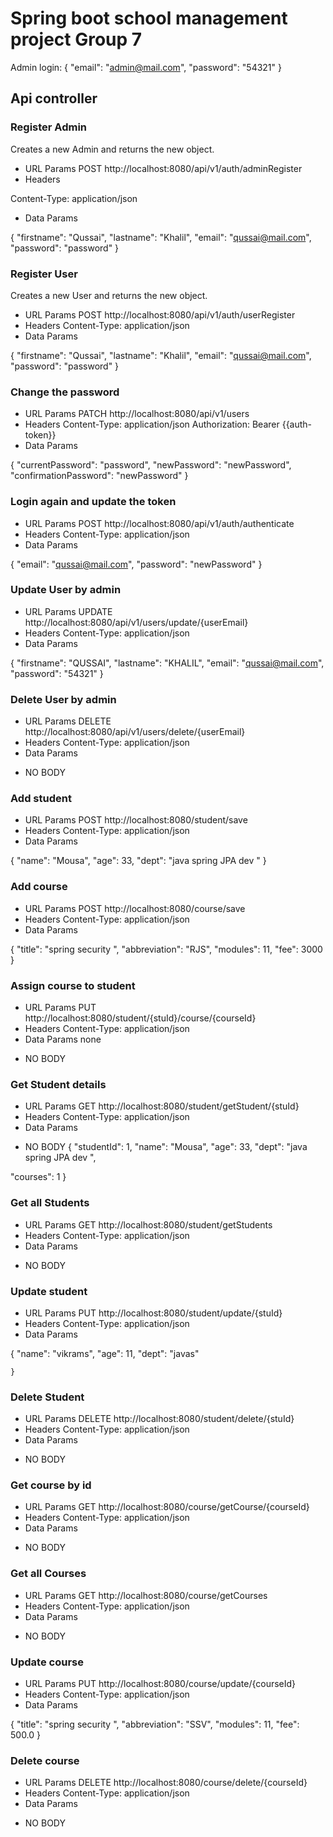  # Spring boot school management project Group 7

 Admin login: 
 {
    "email":  "admin@mail.com",
    "password": "54321"
}

## Api controller

### Register Admin
Creates a new Admin and returns the new object.
* URL Params
  POST http://localhost:8080/api/v1/auth/adminRegister
* Headers

Content-Type: application/json
* Data Params

{
"firstname": "Qussai",
"lastname": "Khalil",
"email":  "qussai@mail.com",
"password": "password"
}

### Register User
Creates a new User and returns the new object.
* URL Params
  POST http://localhost:8080/api/v1/auth/userRegister
* Headers
  Content-Type: application/json
* Data Params

{
"firstname": "Qussai",
"lastname": "Khalil",
"email":  "qussai@mail.com",
"password": "password"
}

### Change the password
* URL Params
  PATCH http://localhost:8080/api/v1/users
* Headers
  Content-Type: application/json
  Authorization: Bearer {{auth-token}}
* Data Params

{
"currentPassword": "password",
"newPassword": "newPassword",
"confirmationPassword":  "newPassword"
}

### Login again and update the token
* URL Params
  POST http://localhost:8080/api/v1/auth/authenticate
* Headers
  Content-Type: application/json
* Data Params

{
"email":  "qussai@mail.com",
"password": "newPassword"
}

### Update User by admin
* URL Params
  UPDATE http://localhost:8080/api/v1/users/update/{userEmail}
* Headers
  Content-Type: application/json
* Data Params

{
"firstname": "QUSSAI",
"lastname": "KHALIL",
"email":  "qussai@mail.com",
"password": "54321"
}

### Delete User by admin
* URL Params
  DELETE http://localhost:8080/api/v1/users/delete/{userEmail}
* Headers
  Content-Type: application/json
* Data Params
- NO BODY

### Add student
* URL Params
  POST http://localhost:8080/student/save
* Headers
  Content-Type: application/json
* Data Params

{
"name": "Mousa",
"age": 33,
"dept": "java spring JPA dev "
}

### Add course
* URL Params
  POST http://localhost:8080/course/save
* Headers
  Content-Type: application/json
* Data Params

{
"title": "spring security ",
"abbreviation": "RJS",
"modules": 11,
"fee": 3000
}

### Assign course to student
* URL Params
  PUT http://localhost:8080/student/{stuId}/course/{courseId}
* Headers
  Content-Type: application/json
* Data Params
  none 
- NO BODY

### Get Student details
* URL Params
  GET http://localhost:8080/student/getStudent/{stuId}
* Headers
  Content-Type: application/json
* Data Params
- NO BODY
{
"studentId": 1,
"name": "Mousa",
"age": 33,
"dept": "java spring JPA dev ",

"courses": 1
}


### Get all Students
* URL Params
  GET http://localhost:8080/student/getStudents
* Headers
  Content-Type: application/json
* Data Params

- NO BODY

### Update student
* URL Params
  PUT http://localhost:8080/student/update/{stuId}
* Headers
  Content-Type: application/json
* Data Params

 {
 "name": "vikrams",
 "age": 11,
 "dept": "javas"
        
    }

### Delete Student 
* URL Params
  DELETE http://localhost:8080/student/delete/{stuId}
* Headers
  Content-Type: application/json
* Data Params

- NO BODY

### Get course by id
* URL Params
  GET http://localhost:8080/course/getCourse/{courseId}
* Headers
  Content-Type: application/json
* Data Params

- NO BODY

### Get all Courses
* URL Params
  GET http://localhost:8080/course/getCourses
* Headers
  Content-Type: application/json
* Data Params

- NO BODY

### Update course
* URL Params
  PUT http://localhost:8080/course/update/{courseId}
* Headers
  Content-Type: application/json
* Data Params

{  "title": "spring security ",
 "abbreviation": "SSV",
 "modules": 11,
 "fee": 500.0
                }

### Delete course
* URL Params
  DELETE http://localhost:8080/course/delete/{courseId}
* Headers
  Content-Type: application/json
* Data Params
  
- NO BODY
  
